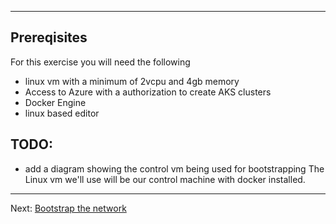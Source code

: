 

---



## Prereqisites
For this exercise you will need the following
- linux vm with a minimum of 2vcpu and 4gb memory
- Access to Azure with a authorization to create AKS clusters
- Docker Engine
- linux based editor


## TODO:
- add a diagram showing the control vm being used for bootstrapping
The Linux vm we'll use will be our control machine with docker installed.
---
 Next: [Bootstrap the network](/deploy-bootstrapped-nodes-example/docs/01-bootstrap-tne-network.md)